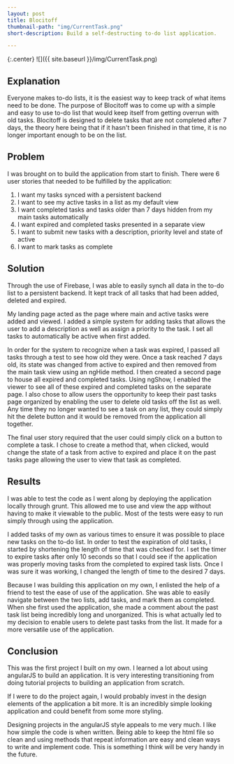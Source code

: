 ```yaml
---
layout: post
title: Blocitoff
thumbnail-path: "img/CurrentTask.png"
short-description: Build a self-destructing to-do list application.

---
```


{:.center}
![]({{ site.baseurl }}/img/CurrentTask.png)

## Explanation

Everyone makes to-do lists, it is the easiest way to keep track of what items need to be done. The purpose of Blocitoff was to come up with a simple and easy to use to-do list that would keep itself from getting overrun with old tasks. Blocitoff is designed to delete tasks that are not completed after 7 days, the theory here being that if it hasn't been finished in that time, it is no longer important enough to be on the list.

## Problem

I was brought on to build the application from start to finish. There were 6 user stories that needed to be fulfilled by the application:

1. I want my tasks synced with a persistent backend
2. I want to see my active tasks in a list as my default view
3. I want completed tasks and tasks older than 7 days hidden from my main tasks automatically
4. I want expired and completed tasks presented in a separate view
5. I want to submit new tasks with a description, priority level and state of active
6. I want to mark tasks as complete 

## Solution

Through the use of Firebase, I was able to easily synch all data in the to-do list to a persistent backend. It kept track of all tasks that had been added, deleted and expired.

My landing page acted as the page where main and active tasks were added and viewed. I added a simple system for adding tasks that allows the user to add a description as well as assign a priority to the task. I set all tasks to automatically be active when first added.

In order for the system to recognize when a task was expired, I passed all tasks through a test to see how old they were. Once a task reached 7 days old, its state was changed from active to expired and then removed from the main task view using an ngHide method. I then created a second page to house all expired and completed tasks. Using ngShow, I enabled the viewer to see all of these expired and completed tasks on the separate page. I also chose to allow users the opportunity to keep their past tasks page organized by enabling the user to delete old tasks off the list as well. Any time they no longer wanted to see a task on any list, they could simply hit the delete button and it would be removed from the application all together. 

The final user story required that the user could simply click on a button to complete a task. I chose to create a method that, when clicked, would change the state of a task from active to expired and place it on the past tasks page allowing the user to view that task as completed.

## Results

I was able to test the code as I went along by deploying the application locally through grunt. This allowed me to use and view the app without having to make it viewable to the public. Most of the tests were easy to run simply through using the application.

I added tasks of my own as various times to ensure it was possible to place new tasks on the to-do list. In order to test the expiration of old tasks, I started by shortening the length of time that was checked for. I set the timer to expire tasks after only 10 seconds so that I could see if the application was properly moving tasks from the completed to expired task lists. Once I was sure it was working, I changed the length of time to the desired 7 days.

Because I was building this application on my own, I enlisted the help of a friend to test the ease of use of the application. She was able to easily navigate between the two lists, add tasks, and mark them as completed. When she first used the application, she made a comment about the past task list being incredibly long and unorganized. This is what actually led to my decision to enable users to delete past tasks from the list. It made for a more versatile use of the application.

## Conclusion

This was the first project I built on my own. I learned a lot about using angularJS to build an application. It is very interesting transitioning from doing tutorial projects to building an application from scratch.

If I were to do the project again, I would probably invest in the design elements of the application a bit more. It is an incredibly simple looking application and could benefit from some more styling.

Designing projects in the angularJS style appeals to me very much. I like how simple the code is when written. Being able to keep the html file so clean and using methods that repeat information are easy and clean ways to write and implement code. This is something I think will be very handy in the future.
